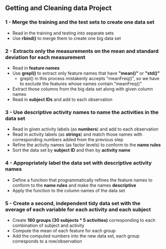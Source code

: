 ## Getting and Cleaning data Project

### 1 - Merge the training and the test sets to create one data set
* Read in the training and testing into separate sets
* Use **rbind()** to merge them to create one big data set

### 2 - Extracts only the measurements on the mean and standard deviation for each measurement
* Read in **feature names**
* Use **grepl()** to extract only feature names that have **"mean()"** or **"std()"**
	* grepl() in this process mistakenly accepts "meanFreq()", so we have to exclude the features whose names contain "meanFreq()"
* Extract those columns from the big data set along with given column names
* Read in **subject IDs** and add to each observation 

### 3 - Use descriptive activity names to name the activities in the data set
* Read in given activity labels (as **numbers**) and add to each observation
* Read in activity labels (as **strings**) and match those names with corresponding numbers added from the previous step
* Refine the activity names (as factor levels) to conform to the **name rules**
* Sort the data set by **subject ID** and then by **activity name**

### 4 - Appropriately label the data set with descriptive activity names
* Define a function that programmatically refines the feature names to conform to the **name rules** and make the names **descriptive**
* Apply the function to the column names of the data set

### 5 - Create a second, independent tidy data set with the average of each variable for each activity and each subject
* Create **180 groups (30 subjects * 5 activities)** corresponding to each combination of subject and activity
* Compute the mean of each feature for each group
* Add the computed numbers into the new data set, each group corresponds to a row/observation